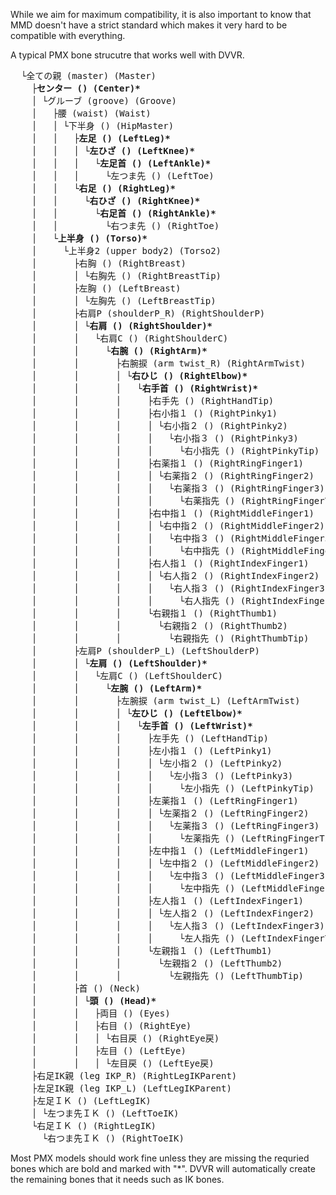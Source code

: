 While we aim for maximum compatibility, it is also important to know that MMD doesn't have a strict standard which makes it very hard to be compatible with everything. 

A typical PMX bone strucutre that works well with DVVR. 

<pre>
  └全ての親 (master) (Master)
    ├<b>センター () (Center)*</b>
    │ └グルーブ (groove) (Groove)
    │   ├腰 (waist) (Waist)
    │   │ └下半身 () (HipMaster)
    │   │   ├<b>左足 () (LeftLeg)*</b>
    │   │   │ └<b>左ひざ () (LeftKnee)*</b>
    │   │   │   └<b>左足首 () (LeftAnkle)*</b>
    │   │   │     └左つま先 () (LeftToe)
    │   │   └<b>右足 () (RightLeg)*</b>
    │   │     └<b>右ひざ () (RightKnee)*</b>
    │   │       └<b>右足首 () (RightAnkle)*</b>
    │   │         └右つま先 () (RightToe)
    │   └<b>上半身 () (Torso)*</b>
    │     └上半身2 (upper body2) (Torso2)
    │       ├右胸 () (RightBreast)
    │       │ └右胸先 () (RightBreastTip)
    │       ├左胸 () (LeftBreast)
    │       │ └左胸先 () (LeftBreastTip)
    │       ├右肩P (shoulderP_R) (RightShoulderP)
    │       │ └<b>右肩 () (RightShoulder)*</b>
    │       │   └右肩C () (RightShoulderC)
    │       │     └<b>右腕 () (RightArm)*</b>
    │       │       ├右腕捩 (arm twist_R) (RightArmTwist)
    │       │       │ └<b>右ひじ () (RightElbow)*</b>
    │       │       │   └<b>右手首 () (RightWrist)*</b>
    │       │       │     ├右手先 () (RightHandTip)
    │       │       │     ├右小指１ () (RightPinky1)
    │       │       │     │ └右小指２ () (RightPinky2)
    │       │       │     │   └右小指３ () (RightPinky3)
    │       │       │     │     └右小指先 () (RightPinkyTip)
    │       │       │     ├右薬指１ () (RightRingFinger1)
    │       │       │     │ └右薬指２ () (RightRingFinger2)
    │       │       │     │   └右薬指３ () (RightRingFinger3)
    │       │       │     │     └右薬指先 () (RightRingFingerTip)
    │       │       │     ├右中指１ () (RightMiddleFinger1)
    │       │       │     │ └右中指２ () (RightMiddleFinger2)
    │       │       │     │   └右中指３ () (RightMiddleFinger3)
    │       │       │     │     └右中指先 () (RightMiddleFingerTip)
    │       │       │     ├右人指１ () (RightIndexFinger1)
    │       │       │     │ └右人指２ () (RightIndexFinger2)
    │       │       │     │   └右人指３ () (RightIndexFinger3)
    │       │       │     │     └右人指先 () (RightIndexFingerTip)
    │       │       │     └右親指１ () (RightThumb1)
    │       │       │       └右親指２ () (RightThumb2)
    │       │       │         └右親指先 () (RightThumbTip)
    │       ├左肩P (shoulderP_L) (LeftShoulderP)
    │       │ └<b>左肩 () (LeftShoulder)*</b>
    │       │   └左肩C () (LeftShoulderC)
    │       │     └<b>左腕 () (LeftArm)*</b>
    │       │       ├左腕捩 (arm twist_L) (LeftArmTwist)
    │       │       │ └<b>左ひじ () (LeftElbow)*</b>
    │       │       │   └<b>左手首 () (LeftWrist)*</b>
    │       │       │     ├左手先 () (LeftHandTip)
    │       │       │     ├左小指１ () (LeftPinky1)
    │       │       │     │ └左小指２ () (LeftPinky2)
    │       │       │     │   └左小指３ () (LeftPinky3)
    │       │       │     │     └左小指先 () (LeftPinkyTip)
    │       │       │     ├左薬指１ () (LeftRingFinger1)
    │       │       │     │ └左薬指２ () (LeftRingFinger2)
    │       │       │     │   └左薬指３ () (LeftRingFinger3)
    │       │       │     │     └左薬指先 () (LeftRingFingerTip)
    │       │       │     ├左中指１ () (LeftMiddleFinger1)
    │       │       │     │ └左中指２ () (LeftMiddleFinger2)
    │       │       │     │   └左中指３ () (LeftMiddleFinger3)
    │       │       │     │     └左中指先 () (LeftMiddleFingerTip)
    │       │       │     ├左人指１ () (LeftIndexFinger1)
    │       │       │     │ └左人指２ () (LeftIndexFinger2)
    │       │       │     │   └左人指３ () (LeftIndexFinger3)
    │       │       │     │     └左人指先 () (LeftIndexFingerTip)
    │       │       │     └左親指１ () (LeftThumb1)
    │       │       │       └左親指２ () (LeftThumb2)
    │       │       │         └左親指先 () (LeftThumbTip)
    │       ├首 () (Neck)
    │       │ └<b>頭 () (Head)*</b>
    │       │   ├両目 () (Eyes)
    │       │   ├右目 () (RightEye)
    │       │   │ └右目戻 () (RightEye戻)
    │       │   ├左目 () (LeftEye)
    │       │   │ └左目戻 () (LeftEye戻)
    ├右足IK親 (leg IKP_R) (RightLegIKParent)
    ├左足IK親 (leg IKP_L) (LeftLegIKParent)
    ├左足ＩＫ () (LeftLegIK)
    │ └左つま先ＩＫ () (LeftToeIK)
    └右足ＩＫ () (RightLegIK)
      └右つま先ＩＫ () (RightToeIK)
</pre>

Most PMX models should work fine unless they are missing the requried bones which are bold and marked with "*". DVVR will automatically create the remaining bones that it needs such as IK bones.
